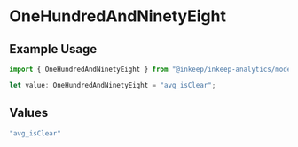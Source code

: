 # OneHundredAndNinetyEight

## Example Usage

```typescript
import { OneHundredAndNinetyEight } from "@inkeep/inkeep-analytics/models/operations";

let value: OneHundredAndNinetyEight = "avg_isClear";
```

## Values

```typescript
"avg_isClear"
```
